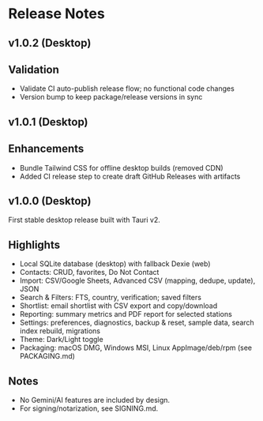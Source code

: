 # Release Notes

## v1.0.2 (Desktop)

Validation
----------
- Validate CI auto-publish release flow; no functional code changes
- Version bump to keep package/release versions in sync

## v1.0.1 (Desktop)

Enhancements
------------
- Bundle Tailwind CSS for offline desktop builds (removed CDN)
- Added CI release step to create draft GitHub Releases with artifacts

## v1.0.0 (Desktop)

First stable desktop release built with Tauri v2.

Highlights
----------
- Local SQLite database (desktop) with fallback Dexie (web)
- Contacts: CRUD, favorites, Do Not Contact
- Import: CSV/Google Sheets, Advanced CSV (mapping, dedupe, update), JSON
- Search & Filters: FTS, country, verification; saved filters
- Shortlist: email shortlist with CSV export and copy/download
- Reporting: summary metrics and PDF report for selected stations
- Settings: preferences, diagnostics, backup & reset, sample data, search index rebuild, migrations
- Theme: Dark/Light toggle
- Packaging: macOS DMG, Windows MSI, Linux AppImage/deb/rpm (see PACKAGING.md)

Notes
-----
- No Gemini/AI features are included by design.
- For signing/notarization, see SIGNING.md.
